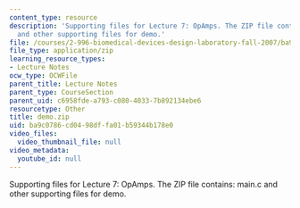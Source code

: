 ```yaml
---
content_type: resource
description: 'Supporting files for Lecture 7: OpAmps. The ZIP file contains: main.c
  and other supporting files for demo.'
file: /courses/2-996-biomedical-devices-design-laboratory-fall-2007/ba9c0786cd0498dffa01b59344b178e0_demo.zip
file_type: application/zip
learning_resource_types:
- Lecture Notes
ocw_type: OCWFile
parent_title: Lecture Notes
parent_type: CourseSection
parent_uid: c6958fde-a793-c080-4033-7b892134ebe6
resourcetype: Other
title: demo.zip
uid: ba9c0786-cd04-98df-fa01-b59344b178e0
video_files:
  video_thumbnail_file: null
video_metadata:
  youtube_id: null
---
```

Supporting files for Lecture 7: OpAmps. The ZIP file contains: main.c and other supporting files for demo.

